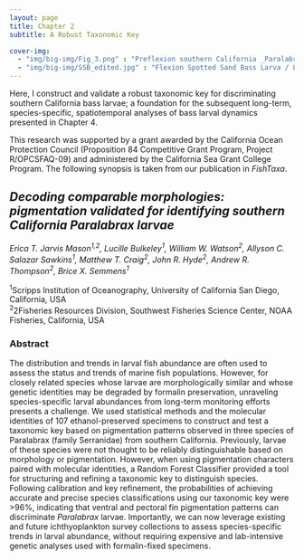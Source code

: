 ```yaml
---
layout: page
title: Chapter 2
subtitle: A Robust Taxonomic Key  

cover-img: 
  - "img/big-img/Fig_3.png" : "Preflexion southern California _Paralabrax_ larvae / ET Jarvis Mason"
  - "img/big-img/SSB_edited.jpg" : "Flexion Spotted Sand Bass Larva / L. Bulkeley"
---
```

Here, I construct and validate a robust taxonomic key for discriminating southern California bass larvae; a foundation for the subsequent long-term, species-specific, spatiotemporal analyses of bass larval dynamics presented in Chapter 4.

This research was supported by a grant awarded by the California Ocean Protection Council (Proposition 84 Competitive Grant Program, Project R/OPCSFAQ-09) and administered by the California Sea Grant College Program. The following synopsis is taken from our publication in _FishTaxa_.

## _**Decoding comparable morphologies: pigmentation validated for identifying southern California Paralabrax larvae**_

*Erica T. Jarvis Mason<sup>1,2</sup>, Lucille Bulkeley<sup>1</sup>, William W. Watson<sup>2</sup>, Allyson C. Salazar Sawkins<sup>1</sup>, Matthew T. Craig<sup>2</sup>, John R. Hyde<sup>2</sup>, Andrew R. Thompson<sup>2</sup>, Brice X. Semmens<sup>1</sup>*

<sup>1</sup>Scripps Institution of Oceanography, University of California San Diego, California, USA  
<sup>2</sup>2Fisheries Resources Division, Southwest Fisheries Science Center, NOAA Fisheries, California, USA  

### **Abstract**

The distribution and trends in larval fish abundance are often used to assess the status and trends of marine fish populations. However, for closely related species whose larvae are morphologically similar and whose genetic identities may be degraded by formalin preservation, unraveling species-specific larval abundances from long-term monitoring efforts presents a challenge. We used statistical methods and the molecular identities of 107 ethanol-preserved specimens to construct and test a taxonomic key based on pigmentation patterns observed in three species of Paralabrax (family Serranidae) from southern California. Previously, larvae of these species were not thought to be reliably distinguishable based on morphology or pigmentation.  However, when using pigmentation characters paired with molecular identities, a Random Forest Classifier provided a tool for structuring and refining a taxonomic key to distinguish species. Following calibration and key refinement, the probabilities of achieving accurate and precise species classifications using our taxonomic key were >96%, indicating that ventral and pectoral fin pigmentation patterns can discriminate _Paralabrax_ larvae. Importantly, we can now leverage existing and future ichthyoplankton survey collections to assess species-specific trends in larval abundance, without requiring expensive and lab-intensive genetic analyses used with formalin-fixed specimens. 
